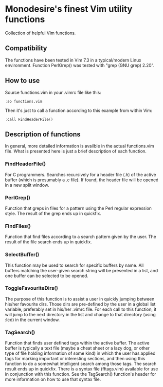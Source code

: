 # Monodesire's finest Vim utility functions

Collection of helpful Vim functions.

## Compatibility

The functions have been tested in Vim 7.3 in a typical/modern Linux environment. Function PerlGrep() was tested with "grep (GNU grep) 2.20".

## How to use

Source functions.vim in your .vimrc file like this:

`:so functions.vim`

Then it's just to call a function according to this example from within Vim:

`:call FindHeaderFile()`

## Description of functions

In general, more detailed information is availble in the actual functions.vim file. What is presented here is just a brief description of each function.

### FindHeaderFile()
For C programmers. Searches recursively for a header file (.h) of the active buffer (which is presumably a .c file). If found, the header file will be opened in a new split window.

### PerlGrep()
Function that greps in files for a pattern using the Perl regular expression style. The result of the grep ends up in quickfix.

### FindFiles()
Function that find files according to a search pattern given by the user. The result of the file search ends up in quickfix.

### SelectBuffer()
This function may be used to search for specific buffers by name. All buffers matching the user-given search string will be presented in a list, and one buffer can be selected to be opened.

### ToggleFavouriteDirs()
The purpose of this function is to assist a user in quickly jumping between his/her favourite dirs. Those dirs are pre-defined by the user in a global list variable, preferably set in his/her .vimrc file. For each call to this function, it will jump to the next directory in the list and change to that directory (using :lcd) in the current window.

### TagSearch()
Function that finds user defined tags within the active buffer. The active buffer is typically a text file (maybe a cheat sheet or a lazy dog, or other type of file holding information of some kind) in which the user has applied tags for marking important or interesting sections, and then using this function to do a somewhat intelligent search among those tags. The search result ends up in quickfix. There is a syntax file (fftags.vim) available for use in conjunction with this function. See the TagSearch() function's header for more information on how to use that syntax file.
